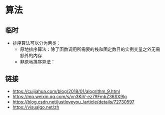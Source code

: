 # 算法

## 临时

- 排序算法可以分为两类：
    - 原地排序算法：除了函数调用所需要的栈和固定数目的实例变量之外无需额外的内存
    - 非原地排序算法：

## 链接

- https://cuijiahua.com/blog/2018/01/alogrithm_9.html
- https://mp.weixin.qq.com/s/vn3KiV-ez79FmbZ36SX9lg
- https://blog.csdn.net/justloveyou_/article/details/72730597
- https://visualgo.net/zh